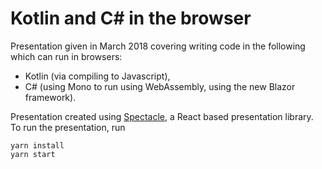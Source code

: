# Kotlin and C# in the browser

Presentation given in March 2018 covering writing code in the following which can run in browsers:
* Kotlin (via compiling to Javascript), 
* C# (using Mono to run using WebAssembly, using the new Blazor framework).

Presentation created using [Spectacle](https://github.com/FormidableLabs/spectacle), a React based presentation library. To run the presentation, run
```
yarn install
yarn start
```
